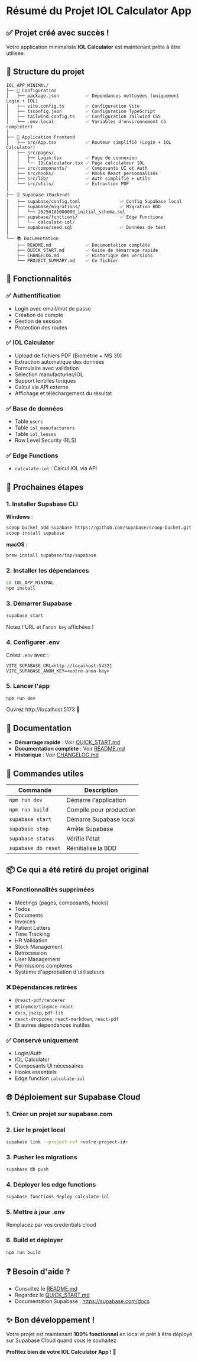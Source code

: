 # Résumé du Projet IOL Calculator App

## ✅ Projet créé avec succès !

Votre application minimaliste **IOL Calculator** est maintenant prête à être utilisée.

## 📁 Structure du projet

```
IOL_APP_MINIMAL/
├── 📄 Configuration
│   ├── package.json          ✅ Dépendances nettoyées (uniquement Login + IOL)
│   ├── vite.config.ts        ✅ Configuration Vite
│   ├── tsconfig.json         ✅ Configuration TypeScript
│   ├── tailwind.config.ts    ✅ Configuration Tailwind CSS
│   └── .env.local            ✅ Variables d'environnement (à compléter)
│
├── 📱 Application Frontend
│   ├── src/App.tsx           ✅ Routeur simplifié (Login + IOL Calculator)
│   ├── src/pages/
│   │   ├── Login.tsx         ✅ Page de connexion
│   │   └── IOLCalculator.tsx ✅ Page calculateur IOL
│   ├── src/components/       ✅ Composants UI et Auth
│   ├── src/hooks/            ✅ Hooks React personnalisés
│   ├── src/lib/              ✅ Auth simplifié + utils
│   └── src/utils/            ✅ Extraction PDF
│
├── 🗄️ Supabase (Backend)
│   ├── supabase/config.toml               ✅ Config Supabase local
│   ├── supabase/migrations/               ✅ Migration BDD
│   │   └── 20250101000000_initial_schema.sql
│   ├── supabase/functions/                ✅ Edge Functions
│   │   └── calculate-iol/
│   └── supabase/seed.sql                  ✅ Données de test
│
└── 📚 Documentation
    ├── README.md             ✅ Documentation complète
    ├── QUICK_START.md        ✅ Guide de démarrage rapide
    ├── CHANGELOG.md          ✅ Historique des versions
    └── PROJECT_SUMMARY.md    ✅ Ce fichier
```

## 🎯 Fonctionnalités

### ✅ Authentification
- Login avec email/mot de passe
- Création de compte
- Gestion de session
- Protection des routes

### ✅ IOL Calculator
- Upload de fichiers PDF (Biométrie + MS 39)
- Extraction automatique des données
- Formulaire avec validation
- Sélection manufacturier/IOL
- Support lentilles toriques
- Calcul via API externe
- Affichage et téléchargement du résultat

### ✅ Base de données
- Table `users`
- Table `iol_manufacturers`
- Table `iol_lenses`
- Row Level Security (RLS)

### ✅ Edge Functions
- `calculate-iol` : Calcul IOL via API

## 🚀 Prochaines étapes

### 1. Installer Supabase CLI

**Windows** :
```bash
scoop bucket add supabase https://github.com/supabase/scoop-bucket.git
scoop install supabase
```

**macOS** :
```bash
brew install supabase/tap/supabase
```

### 2. Installer les dépendances

```bash
cd IOL_APP_MINIMAL
npm install
```

### 3. Démarrer Supabase

```bash
supabase start
```

Notez l'URL et l'`anon key` affichées !

### 4. Configurer .env

Créez `.env` avec :
```
VITE_SUPABASE_URL=http://localhost:54321
VITE_SUPABASE_ANON_KEY=<votre-anon-key>
```

### 5. Lancer l'app

```bash
npm run dev
```

Ouvrez http://localhost:5173 🎉

## 📖 Documentation

- **Démarrage rapide** : Voir [QUICK_START.md](QUICK_START.md)
- **Documentation complète** : Voir [README.md](README.md)
- **Historique** : Voir [CHANGELOG.md](CHANGELOG.md)

## 🔧 Commandes utiles

| Commande | Description |
|----------|-------------|
| `npm run dev` | Démarre l'application |
| `npm run build` | Compile pour production |
| `supabase start` | Démarre Supabase local |
| `supabase stop` | Arrête Supabase |
| `supabase status` | Vérifie l'état |
| `supabase db reset` | Réinitialise la BDD |

## 📦 Ce qui a été retiré du projet original

### ❌ Fonctionnalités supprimées
- Meetings (pages, composants, hooks)
- Todos
- Documents
- Invoices
- Patient Letters
- Time Tracking
- HR Validation
- Stock Management
- Retrocession
- User Management
- Permissions complexes
- Système d'approbation d'utilisateurs

### ❌ Dépendances retirées
- `@react-pdf/renderer`
- `@tinymce/tinymce-react`
- `docx`, `jszip`, `pdf-lib`
- `react-dropzone`, `react-markdown`, `react-pdf`
- Et autres dépendances inutiles

### ✅ Conservé uniquement
- Login/Auth
- IOL Calculator
- Composants UI nécessaires
- Hooks essentiels
- Edge function `calculate-iol`

## 🌐 Déploiement sur Supabase Cloud

### 1. Créer un projet sur supabase.com

### 2. Lier le projet local
```bash
supabase link --project-ref <votre-project-id>
```

### 3. Pusher les migrations
```bash
supabase db push
```

### 4. Déployer les edge functions
```bash
supabase functions deploy calculate-iol
```

### 5. Mettre à jour .env
Remplacez par vos credentials cloud

### 6. Build et déployer
```bash
npm run build
```

## ❓ Besoin d'aide ?

- Consultez le [README.md](README.md)
- Regardez le [QUICK_START.md](QUICK_START.md)
- Documentation Supabase : https://supabase.com/docs

## ✨ Bon développement !

Votre projet est maintenant **100% fonctionnel** en local et prêt à être déployé sur Supabase Cloud quand vous le souhaitez.

**Profitez bien de votre IOL Calculator App ! 🚀**
